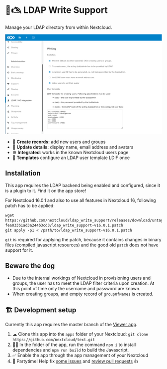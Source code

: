 # 👥🖎 LDAP Write Support

Manage your LDAP directory from within Nextcloud.

![](img/screenshots/settings.png)

* 📇 **Create records:** add new users and groups
* 📛 **Update details:** display name, email address and avatars
* ⚙️ **Integrated**: works in the known Nextcloud users page
* 📜 **Templates** configure an LDAP user template LDIF once

## Installation

This app requires the LDAP backend being enabled and configured, since it is a plugin to it. Find it on the app store!

For Nextcloud 16.0.1 and also to use all features in Nextcloud 16, following patch has to be applied:

```
wget https://github.com/nextcloud/ldap_write_support/releases/download/untagged-fea033b1ad3a244b3cd3/ldap_write_support-v16.0.1.patch
git apply -p1 < /path/to/ldap_write_support-v16.0.1.patch
```

`git` is required for applying the patch, because it contains changes in binary files (compiled javascript resources) and the good old `patch`  does not have support for it.

## Beware the dog

* Due to the internal workings of Nextcloud in provisioning users and groups, the user has to meet the LDAP filter criteria upon creation. At this point of time only the username and password are known.
* When creating groups, and empty record of `groupOfNames` is created.

## 🏗 Development setup

Currently this app requires the master branch of the [Viewer app](https://github.com/nextcloud/viewer).

1. ☁ Clone this app into the `apps` folder of your Nextcloud: `git clone https://github.com/nextcloud/text.git`
2. 👩‍💻 In the folder of the app, run the command `npm i` to install dependencies and `npm run build` to build the Javascript.
3. ✅ Enable the app through the app management of your Nextcloud
4. 🎉 Partytime! Help fix [some issues](https://github.com/nextcloud/ldap_write_supprt/issues) and [review pull requests](https://github.com/nextcloud/ldap_write_support/pulls) 👍
